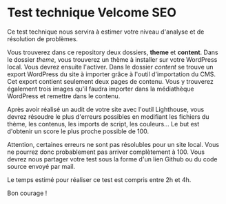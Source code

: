 # Test technique Velcome SEO
Ce test technique nous servira à estimer votre niveau d'analyse et de résolution de problèmes.

Vous trouverez dans ce repository deux dossiers, **theme** et **content**.
Dans le dossier *theme*, vous trouverez un thème à installer sur votre WordPress local. Vous devrez ensuite l'activer.
Dans le dossier *content* se trouve un export WordPress du site à importer grâce à l'outil d'importation du CMS. Cet export contient seulement deux pages de contenu. Vous y trouverez également trois images qu'il faudra importer dans la médiathèque WordPress et remettre dans le contenu. 

Après avoir réalisé un audit de votre site avec l'outil Lighthouse, vous devrez résoudre le plus d'erreurs possibles en modifiant les fichiers du thème, les contenus, les imports de script, les couleurs... Le but est d'obtenir un score le plus proche possible de 100. 

Attention, certaines erreurs ne sont pas résolubles pour un site local. Vous ne pourrez donc probablement pas arriver complètement à 100. Vous devrez nous partager votre test sous la forme d'un lien Github ou du code source envoyé par mail.

Le temps estimé pour réaliser ce test est compris entre 2h et 4h. 

Bon courage !
